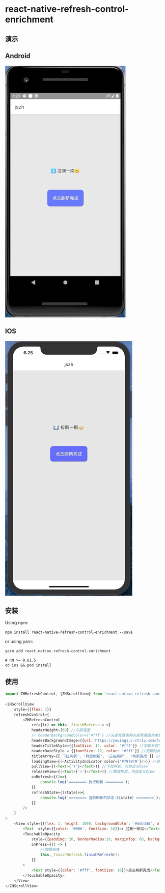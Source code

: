# react-native-refresh-control-enrichment

## 演示

## Android
#### ![](https://github.com/gitSirzh/react-native-refresh-control-enrichment/blob/master/src/file/androidVideo.gif)

## IOS
#### ![](https://github.com/gitSirzh/react-native-refresh-control-enrichment/blob/master/src/file/iosVideo.gif)

## 安装

Using npm:

```shell
npm install react-native-refresh-control-enrichment --save
```

or using yarn:

```shell
yarn add react-native-refresh-control-enrichment
```
```
# RN >= 0.61.5
cd ios && pod install
```

## 使用
```javascript
import ZHRefreshControl, {ZHScrollView} from 'react-native-refresh-control-enrichment';

<ZHScrollView
    style={{flex: 1}}
    refreshControl={
        <ZHRefreshControl
            ref={(r) => this._finishRefresh = r}
            headerHeight={60} //头部高度
            // headerBackgroundColor={'#fff'} //头部背景色和头部背景图片单独使用，建议：尽量不要结合使用
            headerBackgroundImage={{uri:'https://youimg1.c-ctrip.com/target/100k0q000000gqxudED0D.jpg'}} //头部背景图片
            headerTitleStyle={{fontSize: 14, color: '#fff'}} //加载状态字体样式
            headerDateStyle = {{fontSize: 12, color: '#fff'}} //更新时间字体样式
            titleArray={['下拉刷新', '释放刷新', '正在刷新', '刷新完成']} //自定义提示状态，注：数量需要为四个
            loadingView={(<ActivityIndicator color={'#797979'}/>)} //刷新中样式
            pullView={(<Text>{'⬇️'}</Text>)} //下拉样式，可自定义View
            releaseView={(<Text>{'⬆️️️'}</Text>)} //释放样式，可自定义View
            onRefresh={()=>{
                console.log('======== 执行刷新 ========');
            }}
            refreshState={(state)=>{
                console.log(`======== 当前刷新的状态:${state} ========`);
            }}
        />
    }
>
    <View style={{flex: 1, height: 1000, backgroundColor: '#dddddd', alignItems: 'center', paddingTop: 300}}>
        <Text  style={{color: '#000', fontSize: 16}}>⬇️ 拉刷一刷😊</Text>
        <TouchableOpacity
            style={{padding: 20, borderRadius:10, marginTop: 60, backgroundColor:'#4240ff'}}
            onPress={() => {
                //加载完成
                this._finishRefresh.finishRefresh();
            }}
        >
            <Text style={{color: '#fff', fontSize: 16}}>点击刷新完成</Text>
        </TouchableOpacity>
    </View>
</ZHScrollView>
```

